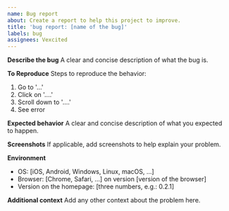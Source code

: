 ```yaml
---
name: Bug report
about: Create a report to help this project to improve.
title: 'bug report: [name of the bug]'
labels: bug
assignees: Vexcited
---
```


**Describe the bug**
A clear and concise description of what the bug is.

**To Reproduce**
Steps to reproduce the behavior:
1. Go to '...'
2. Click on '....'
3. Scroll down to '....'
4. See error

**Expected behavior**
A clear and concise description of what you expected to happen.

**Screenshots**
If applicable, add screenshots to help explain your problem.

**Environment**
 - OS: [iOS, Android, Windows, Linux, macOS, ...]
 - Browser: [Chrome, Safari, ...] on version [version of the browser]
 - Version on the homepage: [three numbers, e.g.: 0.2.1]

**Additional context**
Add any other context about the problem here.
